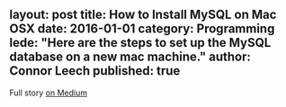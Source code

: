 layout: post
title: How to Install MySQL on Mac OSX
date: 2016-01-01
category: Programming
lede: "Here are the steps to set up the MySQL database on a new mac machine."
author: Connor Leech
published: true
---


Full story [on Medium](https://medium.com/@connorleech/how-to-install-mysql-on-mac-osx-5b266cfab3b6)